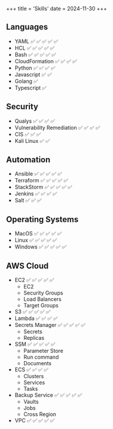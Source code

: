 +++
title = 'Skills'
date = 2024-11-30
+++


## Languages
- YAML ✅ ✅ ✅ ✅ ✅  
- HCL ✅ ✅ ✅ ✅ ✅ 
- Bash ✅ ✅ ✅ ✅ ✅ 
- CloudFormation ✅ ✅ ✅ ✅ 
- Python ✅ ✅ ✅ ✅ 
- Javascript ✅ ✅  
- Golang ✅ 
- Typescript ✅

## Security
- Qualys ✅ ✅ ✅ ✅  
- Vulnerability Remediation ✅ ✅ ✅ ✅ 
- CIS ✅ ✅ ✅  
- Kali Linux ✅ ✅   

## Automation
- Ansible ✅ ✅ ✅ ✅ ✅ 
- Terraform ✅ ✅ ✅ ✅ ✅ 
- StackStorm ✅ ✅ ✅ ✅ ✅ 
- Jenkins ✅ ✅ ✅ ✅ 
- Salt ✅ ✅ ✅ 


## Operating Systems
- MacOS ✅ ✅ ✅ ✅ ✅ 
- Linux ✅ ✅ ✅ ✅ ✅ 
- Windows ✅ ✅ ✅ ✅ ✅ 

## AWS Cloud
- EC2 ✅ ✅ ✅ ✅ ✅ 
    - EC2
    - Security Groups
    - Load Balancers
    - Target Groups
- S3 ✅ ✅ ✅ ✅ ✅ 
- Lambda ✅ ✅ ✅ ✅
- Secrets Manager ✅ ✅ ✅ ✅ ✅ 
    - Secrets
    - Replicas
- SSM ✅ ✅ ✅ ✅ ✅ 
    - Parameter Store
    - Run command
    - Documents
- ECS ✅ ✅ ✅ ✅ 
    - Clusters
    - Services
    - Tasks
- Backup Service ✅ ✅ ✅ ✅ ✅ 
    - Vaults
    - Jobs
    - Cross Region
- VPC ✅ ✅ ✅ ✅ ✅ 

